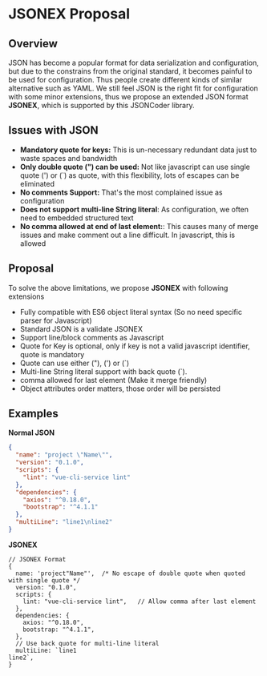 # JSONEX Proposal

## Overview
JSON has become a popular format for data serialization and configuration, but due to the constrains from the original standard, it becomes painful to be used for configuration. Thus people create different kinds of similar alternative such as YAML. We still feel JSON is the right fit for configuration with some minor extensions, thus we propose an extended JSON format **JSONEX**, which is supported by this JSONCoder library. 

## Issues with JSON
* **Mandatory quote for keys:** This is un-necessary redundant data just to waste spaces and bandwidth
* **Only double quote (") can be used:** Not like javascript can use single quote (') or (`) as quote, with this flexibility, lots of escapes can be eliminated
* **No comments Support:** That's the most complained issue as configuration
* **Does not support multi-line String literal**: As configuration, we often need to embedded structured text
* **No comma allowed at end of last element:**: This causes many of merge issues and make comment out a line difficult. In javascript, this is allowed

## Proposal
To solve the above limitations, we propose **JSONEX** with following extensions
* Fully compatible with ES6 object literal syntax (So no need specific parser for Javascript)
* Standard JSON is a validate JSONEX
* Support line/block comments as Javascript
* Quote for Key is optional, only if key is not a valid javascript identifier, quote is mandatory
* Quote can use either ("), (') or (\`)
* Multi-line String literal support with back quote (`).
* comma allowed for last element (Make it merge friendly)
* Object attributes order matters, those order will be persisted

## Examples

**Normal JSON**
```json
{
  "name": "project \"Name\"",
  "version": "0.1.0",
  "scripts": {
    "lint": "vue-cli-service lint"
  },
  "dependencies": {
    "axios": "^0.18.0",
    "bootstrap": "^4.1.1"
  },
  "multiLine": "line1\nline2"
}
```
**JSONEX**
```ecmascript 6
// JSONEX Format
{
  name: 'project"Name"',  /* No escape of double quote when quoted with single quote */
  version: "0.1.0",
  scripts: {
    lint: "vue-cli-service lint",   // Allow comma after last element
  },
  dependencies: {
    axios: "^0.18.0",
    bootstrap: "^4.1.1",
  },
  // Use back quote for multi-line literal
  multiLine: `line1  
line2`,
}
```


